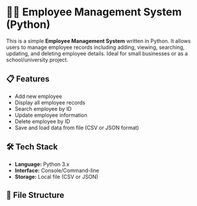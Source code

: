 # 🧑‍💼 Employee Management System (Python)

This is a simple **Employee Management System** written in Python. It allows users to manage employee records including adding, viewing, searching, updating, and deleting employee details. Ideal for small businesses or as a school/university project.

## 📋 Features

- Add new employee
- Display all employee records
- Search employee by ID
- Update employee information
- Delete employee by ID
- Save and load data from file (CSV or JSON format)

## 🛠️ Tech Stack

- **Language:** Python 3.x
- **Interface:** Console/Command-line
- **Storage:** Local file (CSV or JSON)

## 📁 File Structure